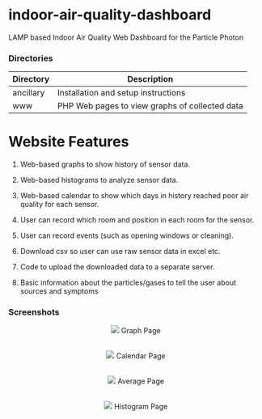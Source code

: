 indoor-air-quality-dashboard
==============================

LAMP based Indoor Air Quality Web Dashboard for the Particle Photon

### Directories
|Directory           |Description                                                      |
|--------------------|-----------------------------------------------------------------|
|ancillary           |Installation and setup instructions                              |
|www                 |PHP Web pages to view graphs of collected data                   |

Website Features
=================

1. Web-based graphs to show history of sensor data.
 
2. Web-based histograms to analyze sensor data.

3. Web-based calendar to show which days in history reached poor air quality for each sensor.

4. User can record which room and position in each room for the sensor.
 
5. User can record events (such as opening windows or cleaning).

6. Download csv so user can use raw sensor data in excel etc.
 
7. Code to upload the downloaded data to a separate server.

8. Basic information about the particles/gases to tell the user about sources and symptoms  

### Screenshots
<p align="center">
  <img src="screenshot.png"/>
  Graph Page
   <br/><br/>
</p>

<p align="center">
  <img src="calendar.png"/>
  Calendar Page
  <br/><br/>
</p>

<p align="center">
  <img src="average_year.png"/>
  Average Page
  <br/><br/>
</p>

<p align="center">
  <img src="histograms.png"/>
  Histogram Page
  <br/><br/>
</p>

